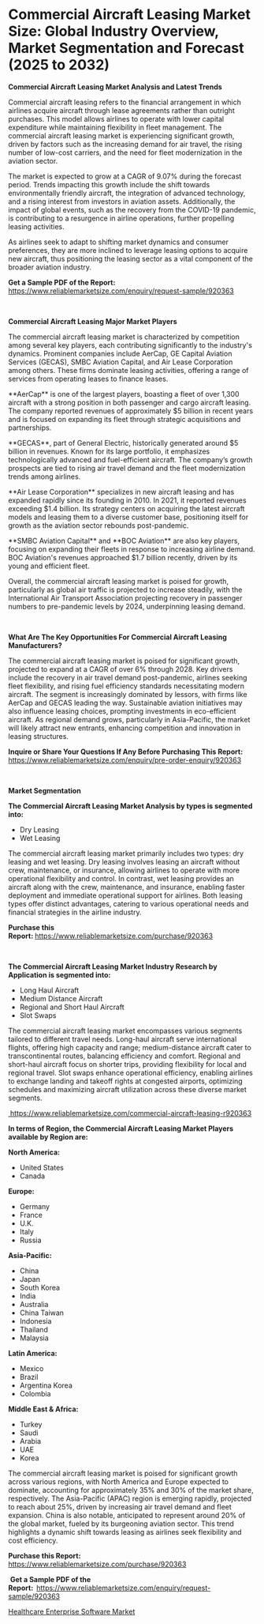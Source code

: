 <p><h1>Commercial Aircraft Leasing Market Size: Global Industry Overview, Market Segmentation and Forecast (2025 to 2032)</h1></p><p><strong>Commercial Aircraft Leasing Market Analysis and Latest Trends</strong></p>
<p><p>Commercial aircraft leasing refers to the financial arrangement in which airlines acquire aircraft through lease agreements rather than outright purchases. This model allows airlines to operate with lower capital expenditure while maintaining flexibility in fleet management. The commercial aircraft leasing market is experiencing significant growth, driven by factors such as the increasing demand for air travel, the rising number of low-cost carriers, and the need for fleet modernization in the aviation sector.</p><p>The market is expected to grow at a CAGR of 9.07% during the forecast period. Trends impacting this growth include the shift towards environmentally friendly aircraft, the integration of advanced technology, and a rising interest from investors in aviation assets. Additionally, the impact of global events, such as the recovery from the COVID-19 pandemic, is contributing to a resurgence in airline operations, further propelling leasing activities. </p><p>As airlines seek to adapt to shifting market dynamics and consumer preferences, they are more inclined to leverage leasing options to acquire new aircraft, thus positioning the leasing sector as a vital component of the broader aviation industry.</p></p>
<p><strong>Get a Sample PDF of the Report:&nbsp;</strong> <a href="https://www.reliablemarketsize.com/enquiry/request-sample/920363?utm_campaign=2315&utm_medium=2&utm_source=Github&utm_content=ia&utm_term=05032025&utm_id=commercial-aircraft-leasing">https://www.reliablemarketsize.com/enquiry/request-sample/920363</a></p>
<p>&nbsp;</p>
<p><strong>Commercial Aircraft Leasing Major Market Players</strong></p>
<p><p>The commercial aircraft leasing market is characterized by competition among several key players, each contributing significantly to the industry's dynamics. Prominent companies include AerCap, GE Capital Aviation Services (GECAS), SMBC Aviation Capital, and Air Lease Corporation among others. These firms dominate leasing activities, offering a range of services from operating leases to finance leases.</p><p>**AerCap** is one of the largest players, boasting a fleet of over 1,300 aircraft with a strong position in both passenger and cargo aircraft leasing. The company reported revenues of approximately $5 billion in recent years and is focused on expanding its fleet through strategic acquisitions and partnerships.</p><p>**GECAS**, part of General Electric, historically generated around $5 billion in revenues. Known for its large portfolio, it emphasizes technologically advanced and fuel-efficient aircraft. The company’s growth prospects are tied to rising air travel demand and the fleet modernization trends among airlines.</p><p>**Air Lease Corporation** specializes in new aircraft leasing and has expanded rapidly since its founding in 2010. In 2021, it reported revenues exceeding $1.4 billion. Its strategy centers on acquiring the latest aircraft models and leasing them to a diverse customer base, positioning itself for growth as the aviation sector rebounds post-pandemic.</p><p>**SMBC Aviation Capital** and **BOC Aviation** are also key players, focusing on expanding their fleets in response to increasing airline demand. BOC Aviation's revenues approached $1.7 billion recently, driven by its young and efficient fleet.</p><p>Overall, the commercial aircraft leasing market is poised for growth, particularly as global air traffic is projected to increase steadily, with the International Air Transport Association projecting recovery in passenger numbers to pre-pandemic levels by 2024, underpinning leasing demand.</p></p>
<p>&nbsp;</p>
<p><strong>What Are The Key Opportunities For Commercial Aircraft Leasing Manufacturers?</strong></p>
<p><p>The commercial aircraft leasing market is poised for significant growth, projected to expand at a CAGR of over 6% through 2028. Key drivers include the recovery in air travel demand post-pandemic, airlines seeking fleet flexibility, and rising fuel efficiency standards necessitating modern aircraft. The segment is increasingly dominated by lessors, with firms like AerCap and GECAS leading the way. Sustainable aviation initiatives may also influence leasing choices, prompting investments in eco-efficient aircraft. As regional demand grows, particularly in Asia-Pacific, the market will likely attract new entrants, enhancing competition and innovation in leasing structures.</p></p>
<p><strong>Inquire or Share Your Questions If Any Before Purchasing This Report:</strong> <a href="https://www.reliablemarketsize.com/enquiry/pre-order-enquiry/920363?utm_campaign=2315&utm_medium=2&utm_source=Github&utm_content=ia&utm_term=05032025&utm_id=commercial-aircraft-leasing">https://www.reliablemarketsize.com/enquiry/pre-order-enquiry/920363</a></p>
<p>&nbsp;</p>
<p><strong>Market Segmentation</strong></p>
<p><strong>The Commercial Aircraft Leasing Market Analysis by types is segmented into:</strong></p>
<p><ul><li>Dry Leasing</li><li>Wet Leasing</li></ul></p>
<p><p>The commercial aircraft leasing market primarily includes two types: dry leasing and wet leasing. Dry leasing involves leasing an aircraft without crew, maintenance, or insurance, allowing airlines to operate with more operational flexibility and control. In contrast, wet leasing provides an aircraft along with the crew, maintenance, and insurance, enabling faster deployment and immediate operational support for airlines. Both leasing types offer distinct advantages, catering to various operational needs and financial strategies in the airline industry.</p></p>
<p><strong>Purchase this Report:&nbsp;</strong><a href="https://www.reliablemarketsize.com/purchase/920363?utm_campaign=2315&utm_medium=2&utm_source=Github&utm_content=ia&utm_term=05032025&utm_id=commercial-aircraft-leasing">https://www.reliablemarketsize.com/purchase/920363</a></p>
<p>&nbsp;</p>
<p><strong>The Commercial Aircraft Leasing Market Industry Research by Application is segmented into:</strong></p>
<p><ul><li>Long Haul Aircraft</li><li>Medium Distance Aircraft</li><li>Regional and Short Haul Aircraft</li><li>Slot Swaps</li></ul></p>
<p><p>The commercial aircraft leasing market encompasses various segments tailored to different travel needs. Long-haul aircraft serve international flights, offering high capacity and range; medium-distance aircraft cater to transcontinental routes, balancing efficiency and comfort. Regional and short-haul aircraft focus on shorter trips, providing flexibility for local and regional travel. Slot swaps enhance operational efficiency, enabling airlines to exchange landing and takeoff rights at congested airports, optimizing schedules and maximizing aircraft utilization across these diverse market segments.</p></p>
<p><a href="https://www.reliablemarketsize.com/commercial-aircraft-leasing-r920363?utm_campaign=2315&utm_medium=2&utm_source=Github&utm_content=ia&utm_term=05032025&utm_id=commercial-aircraft-leasing">&nbsp;https://www.reliablemarketsize.com/commercial-aircraft-leasing-r920363</a></p>
<p><strong>In terms of Region, the Commercial Aircraft Leasing Market Players available by Region are:</strong></p>
<p>
    <p> <strong> North America: </strong>
        <ul>
            <li>United States</li>
            <li>Canada</li>
        </ul>
        </p> 
    <p> <strong> Europe: </strong>
        <ul>
            <li>Germany</li>
            <li>France</li>
            <li>U.K.</li>
            <li>Italy</li>
            <li>Russia</li>
        </ul>
        </p> 
    <p> <strong> Asia-Pacific: </strong>
        <ul>
            <li>China</li>
            <li>Japan</li>
            <li>South Korea</li>
            <li>India</li>
            <li>Australia</li>
            <li>China Taiwan</li>
            <li>Indonesia</li>
            <li>Thailand</li>
            <li>Malaysia</li>
        </ul>
        </p> 
    <p> <strong> Latin America: </strong>
        <ul>
            <li>Mexico</li>
            <li>Brazil</li>
            <li>Argentina Korea</li>
            <li>Colombia</li>
        </ul>
        </p> 
    <p> <strong> Middle East & Africa: </strong>
        <ul>
            <li>Turkey</li>
            <li>Saudi</li>
            <li>Arabia</li>
            <li>UAE</li>
            <li>Korea</li>
        </ul>
    </p>
    </p>
<p><p>The commercial aircraft leasing market is poised for significant growth across various regions, with North America and Europe expected to dominate, accounting for approximately 35% and 30% of the market share, respectively. The Asia-Pacific (APAC) region is emerging rapidly, projected to reach about 25%, driven by increasing air travel demand and fleet expansion. China is also notable, anticipated to represent around 20% of the global market, fueled by its burgeoning aviation sector. This trend highlights a dynamic shift towards leasing as airlines seek flexibility and cost efficiency.</p></p>
<p><strong>Purchase this Report: </strong><a href="https://www.reliablemarketsize.com/purchase/920363?utm_campaign=2315&utm_medium=2&utm_source=Github&utm_content=ia&utm_term=05032025&utm_id=commercial-aircraft-leasing">https://www.reliablemarketsize.com/purchase/920363</a></p>
<p>&nbsp;<strong>Get a Sample PDF of the Report:&nbsp;&nbsp;</strong><a href="https://www.reliablemarketsize.com/enquiry/request-sample/920363?utm_campaign=2315&utm_medium=2&utm_source=Github&utm_content=ia&utm_term=05032025&utm_id=commercial-aircraft-leasing">https://www.reliablemarketsize.com/enquiry/request-sample/920363</a></p>
<p><strong></strong></p>
<p><p><a href="https://github.com/skerretflossie9297/Market-Research-Report-List-1/blob/main/healthcare-enterprise-software-market.md?utm_campaign=2315&utm_medium=2&utm_source=Github&utm_content=ia&utm_term=05032025&utm_id=commercial-aircraft-leasing">Healthcare Enterprise Software Market</a></p></p>